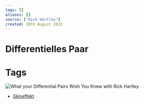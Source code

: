 ```yaml
---
tags: []
aliases: []
source: ["Rick Hartley"]
created: 20th August 2023 
---
```


# Differentielles Paar

# Tags

![What your Differential Pairs Wish You Knew with Rick Hartley](https://www.youtube.com/watch?v=QG0Apol-oj0)

- [Skineffekt](Skineffekt.md)
